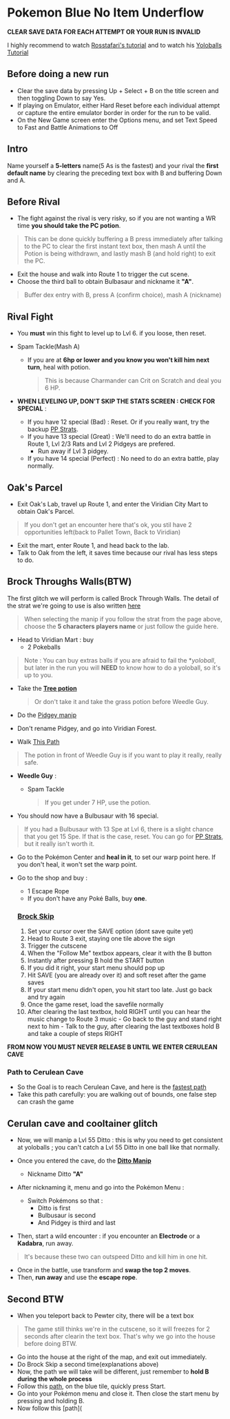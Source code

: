 # Pokemon Blue No Item Underflow
**CLEAR SAVE DATA FOR EACH ATTEMPT OR YOUR RUN IS INVALID**

I highly recommend to watch [Rosstafari's tutorial](https://www.youtube.com/watch?v=dmIru_VnLgI&t=2s)
and to watch his [Yoloballs Tutorial](https://www.youtube.com/watch?v=urs_pAuqwRQ&t=785s)

## Before doing a new run

- Clear the save data by pressing Up + Select + B on the title screen and then toggling Down to say Yes. 
- If playing on Emulator, either Hard Reset before each individual attempt or capture the entire emulator border in order for the run to be valid.
- On the New Game screen enter the Options menu, and set Text Speed to Fast and Battle Animations to Off

## Intro

Name yourself a **5-letters** name(5 As is the fastest) and your rival the **first default name** by clearing the preceding text box with B and buffering Down and A.

## Before Rival

- The fight against the rival is very risky, so if you are not wanting a WR time **you should take the PC potion**.
> This can be done quickly buffering a B press immediately after talking to the PC to clear the first instant text box, then mash A until the Potion is being withdrawn, and lastly mash B (and hold right) to exit the PC.
- Exit the house and walk into Route 1 to trigger the cut scene.
- Choose the third ball to obtain Bulbasaur and nickname it **"A"**. 
> Buffer dex entry with B, press A (confirm choice), mash A (nickname)

## Rival Fight

- You **must** win this fight to level up to Lvl 6. if you loose, then reset.
- Spam Tackle(Mash A)

  - If you are at **6hp or lower and you know you won't kill him next turn**, heal with potion.

    > This is because Charmander can Crit on Scratch and deal you 6 HP.
- **WHEN LEVELING UP, DON'T SKIP THE STATS SCREEN : CHECK FOR SPECIAL** :

  - If you have 12 special (Bad) : Reset. Or if you really want, try the backup [PP Strats](https://pokemon-speedrunning.github.io/speedrun-routes/#/gen-1/red-blue/catext/reverse-badge-acquisition/resources/Brock-Through-Walls-Guide?id=pp-strat).
  - If you have 13 special (Great) : We'll need to do an extra battle in Route 1, Lvl 2/3 Rats and Lvl 2 Pidgeys are prefered.
    - Run away if Lvl 3 pidgey.
  - If you have 14 special (Perfect) : No need to do an extra battle, play normally.
 
 ## Oak's Parcel
- Exit Oak's Lab, travel up Route 1, and enter the Viridian City Mart to obtain Oak's Parcel.
> If you don't get an encounter here that's ok, you stil have 2 opportunities left(back to Pallet Town, Back to Viridian)
- Exit the mart, enter Route 1, and head back to the lab.
- Talk to Oak from the left, it saves time because our rival has less steps to do.

## Brock Throughs Walls(BTW)

The first glitch we will perform is called Brock Through Walls.
The detail of the strat we're going to use is also written [here](https://pokemon-speedrunning.github.io/speedrun-routes/#/gen-1/red-blue/catext/reverse-badge-acquisition/resources/Brock-Through-Walls-Guide?id=without-bulbasaur-manipulation)
> When selecting the manip if you follow the strat from the page above, choose the **5 characters players name** or just follow the guide here.

- Head to Viridian Mart : buy
  - 2 Pokeballs
 > Note : You can buy extras balls if you are afraid to fail the **yoloball*, but later in the run you will **NEED** to know how to do a yoloball, so it's up to you.
- Take the [**Tree potion**](https://gunnermaniac.com/pokeworld?map=1#54/166)
  > Or don't take it and take the grass potion before Weedle Guy.

- Do the [Pidgey manip](https://youtu.be/Ua0ZyWffYpU)
- Don't rename Pidgey, and go into Viridian Forest.
- Walk [This Path](https://gunnermaniac.com/pokeworld?map=51#17/47/UUUURURRRRRRRRUUUUUUUULUURRUUUUUUUUUUUULLUUUUUUUURUUULLLLLLLLDDDDDDDLLLLLUUUUUUUUUUUUULLLLLLDDDDDDDDDDDDDDDDDDDLLLLLLUUUA)
> The potion in front of Weedle Guy is if you want to play it really, really safe.

- **Weedle Guy** :

  - Spam Tackle

    > If you get under 7 HP, use the potion.

- You should now have a Bulbusaur with 16 special.
> If you had a Bulbusaur with 13 Spe at Lvl 6, there is a slight chance that you get 15 Spe. If that is the case, reset. You can go for [PP Strats](https://pokemon-speedrunning.github.io/speedrun-routes/#/gen-1/red-blue/catext/reverse-badge-acquisition/resources/Brock-Through-Walls-Guide?id=pp-strat), but it really isn't worth it.

- Go to the Pokémon Center and **heal in it**, to set our warp point here. If you don't heal, it won't set the warp point.
- Go to the shop and buy :
  - 1 Escape Rope
  - If you don't have any Poké Balls, buy **one**.

  ### [**Brock Skip**](https://pokemon-speedrunning.github.io/speedrun-routes/#/gen-1/red-blue/catext/reverse-badge-acquisition/resources/Brock-Through-Walls-Guide?id=brock-skip-1)

     1. Set your cursor over the SAVE option (dont save quite yet)
     2. Head to Route 3 exit, staying one tile above the sign
     3. Trigger the cutscene
     4. When the "Follow Me" textbox appears, clear it with the B button
     5. Instantly after pressing B hold the START button
     6. If you did it right, your start menu should pop up
     7. Hit SAVE (you are already over it) and soft reset after the game saves
     8. If your start menu didn't open, you hit start too late. Just go back and try again
     9. Once the game reset, load the savefile normally
     10. After clearing the last textbox, hold RIGHT until you can hear the music change to Route 3 music
      - Go back to the guy and stand right next to him
      - Talk to the guy, after clearing the last textboxes hold B and take a couple of steps RIGHT

**FROM NOW YOU MUST NEVER RELEASE B UNTIL WE ENTER CERULEAN CAVE**

 ### Path to Cerulean Cave
  - So the Goal is to reach Cerulean Cave, and here is the [fastest path](https://www.youtube.com/watch?v=7jT0nZStQNU)
  - Take this path carefully: you are walking out of bounds, one false step can crash the game
 
## Cerulan cave and cooltainer glitch

- Now, we will manip a Lvl 55 Ditto : this is why you need to get consistent at yoloballs ; you can't catch a Lvl 55 Ditto in one ball like that normally.
- Once you entered the cave, do the **[Ditto Manip](https://www.youtube.com/watch?v=aIE01IgqhFw)**
  - Nickname Ditto **"A"**
- After nicknaming it, menu and go into the Pokémon Menu :
  - Switch Pokémons so that :
    - Ditto is first
    - Bulbusaur is second
    - And Pidgey is third and last
   
- Then, start a wild encounter : if you encounter an **Electrode** or a **Kadabra**, run away.

> It's because these two can outspeed Ditto and kill him in one hit.
- Once in the battle, use transform and **swap the top 2 moves**.
- Then, **run away** and use the **escape rope**. 

## Second BTW
  - When you teleport back to Pewter city, there will be a text box
  > The game still thinks we're in the cutscene, so it will freezes for 2 seconds after clearin the text box. That's why we go into the house before doing BTW.
  - Go into the house at the right of the map, and exit out immediately.
  - Do Brock Skip a second time(explanations above)
  - Now, the path we will take will be different, just remember to **hold B during the whole process**
  - Follow this [path](https://gunnermaniac.com/pokeworld?map=1#76/70/LLLLLLLLLLLLDDDDDDDDDDDDDDDDDDDDDDDDDDDDDDDLLDDDDDDDDDDDDDDDDDDDDDDDDDDDDDDDDDDDDDDDDDDDDDDDDDDDDDDDDDDDDDDDDDDDDDDDDDDDDDDDDDDDDDDDDDDDDDDDDDDS), on the blue tile, quickly press Start.
  - Go into your Pokémon menu and close it. Then close the start menu by pressing and holding B.
  - Now follow this [path](
    
